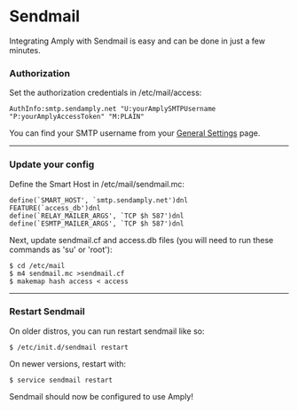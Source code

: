 # Sendmail

Integrating Amply with Sendmail is easy and can be done in just a few minutes.


### Authorization

Set the authorization credentials in /etc/mail/access:

```
AuthInfo:smtp.sendamply.net "U:yourAmplySMTPUsername "P:yourAmplyAccessToken" "M:PLAIN"
```

You can find your SMTP username from your [General Settings](https://sendamply.com/home/settings/general) page.

****

### Update your config

Define the Smart Host in /etc/mail/sendmail.mc:

```
define(`SMART_HOST', `smtp.sendamply.net')dnl
FEATURE(`access_db')dnl
define(`RELAY_MAILER_ARGS', `TCP $h 587')dnl
define(`ESMTP_MAILER_ARGS', `TCP $h 587')dnl
```

Next, update sendmail.cf and access.db files (you will need to run these commands as 'su' or 'root'):

```
$ cd /etc/mail
$ m4 sendmail.mc >sendmail.cf
$ makemap hash access < access
```

****

### Restart Sendmail

On older distros, you can run restart sendmail like so:

```
$ /etc/init.d/sendmail restart
```

On newer versions, restart with:

```
$ service sendmail restart
```

Sendmail should now be configured to use Amply!